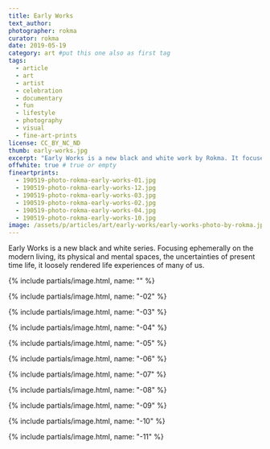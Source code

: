 ```yaml
---
title: Early Works
text_author:
photographer: rokma
curator: rokma
date: 2019-05-19
category: art #put this one also as first tag
tags:
  - article
  - art
  - artist
  - celebration
  - documentary
  - fun
  - lifestyle
  - photography
  - visual
  - fine-art-prints
license: CC_BY_NC_ND
thumb: early-works.jpg
excerpt: "Early Works is a new black and white work by Rokma. It focuses ephemerally on modern living, its physical and mental spaces, the uncertainties of present time life. Loosely rendered life experiences of many of us."
offwhite: true # true or empty
fineartprints:
  - 190519-photo-rokma-early-works-01.jpg
  - 190519-photo-rokma-early-works-12.jpg
  - 190519-photo-rokma-early-works-03.jpg
  - 190519-photo-rokma-early-works-02.jpg
  - 190519-photo-rokma-early-works-04.jpg
  - 190519-photo-rokma-early-works-10.jpg
image: /assets/p/articles/art/early-works/early-works-photo-by-rokma.jpg
---
```

Early Works is a new black and white series. Focusing ephemerally on the modern living, its physical and mental spaces, the uncertainties of present time life, it loosely rendered life experiences of many of us.


{% include partials/image.html, name: "" %}

{% include partials/image.html, name: "-02" %}

{% include partials/image.html, name: "-03" %}

{% include partials/image.html, name: "-04" %}

{% include partials/image.html, name: "-05" %}

{% include partials/image.html, name: "-06" %}

{% include partials/image.html, name: "-07" %}

{% include partials/image.html, name: "-08" %}

{% include partials/image.html, name: "-09" %}

{% include partials/image.html, name: "-10" %}

{% include partials/image.html, name: "-11" %}
